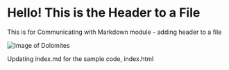 # Hello! This is the Header to a File

This is for Communicating with Markdown module - adding header to a file

![Image of Dolomites](https://drive.google.com/file/d/1SBG8qurbkLOdO9Gz4tf5DEh-W43-dQV7/view?usp=sharing)

Updating index.md for the sample code, index.html
